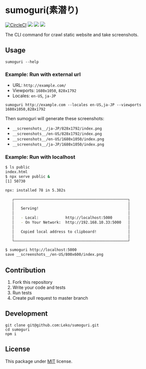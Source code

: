 # sumoguri(素潜り)

[![CircleCI](https://circleci.com/gh/Leko/sumoguri.svg?style=svg)](https://circleci.com/gh/Leko/sumoguri)
![](https://img.shields.io/npm/v/sumoguri.svg)
![](https://img.shields.io/npm/dm/sumoguri.svg)
![](https://img.shields.io/npm/l/sumoguri.svg)

The CLI command for crawl static website and take screenshots.

## Usage

```
sumoguri --help
```

### Example: Run with external url

- URL: `http://example.com/`
- Viewports: `1680x1050`, `828x1792`
- Locales: `en-US`, `ja-JP`

`sumoguri http://example.com --locales en-US,ja-JP --viewports 1680x1050,828x1792`

Then sumoguri will generate these screenshots:

- `__screenshots__/ja-JP/828x1792/index.png`
- `__screenshots__/en-US/828x1792/index.png`
- `__screenshots__/en-US/1680x1050/index.png`
- `__screenshots__/ja-JP/1680x1050/index.png`

### Example: Run with localhost

```sh
$ ls public
index.html
$ npx serve public &
[1] 50730

npx: installed 78 in 5.382s

   ┌───────────────────────────────────────────────────┐
   │                                                   │
   │   Serving!                                        │
   │                                                   │
   │   - Local:            http://localhost:5000       │
   │   - On Your Network:  http://192.168.10.33:5000   │
   │                                                   │
   │   Copied local address to clipboard!              │
   │                                                   │
   └───────────────────────────────────────────────────┘

$ sumoguri http://localhost:5000
save __screenshots__/en-US/800x600/index.png
```

## Contribution

1. Fork this repository
1. Write your code and tests
1. Run tests
1. Create pull request to master branch

## Development

```
git clone git@github.com:Leko/sumoguri.git
cd sumoguri
npm i
```

## License

This package under [MIT](https://opensource.org/licenses/MIT) license.

